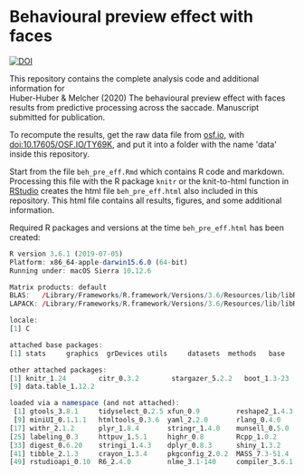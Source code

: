 # Behavioural preview effect with faces
[![DOI](https://zenodo.org/badge/254319738.svg)](https://zenodo.org/badge/latestdoi/254319738)

This repository contains the complete analysis code and additional information for  
Huber-Huber &amp; Melcher (2020) The behavioural preview effect with faces results from predictive processing across the saccade. Manuscript submitted for publication.

To recompute the results, get the raw data file from [osf.io](https://osf.io/), with [doi:10.17605/OSF.IO/TY69K](doi.org/10.17605/OSF.IO/TY69K), and put it into a folder with the name 'data' inside this repository.

Start from the file `beh_pre_eff.Rmd` which contains R code and markdown. Processing this file with the R package `knitr` or the knit-to-html function in [RStudio](https://rstudio.com) creates the html file `beh_pre_eff.html` also included in this  repository. This html file contains all results, figures, and some additional information.

Required R packages and versions at the time `beh_pre_eff.html` has been created:
```r
R version 3.6.1 (2019-07-05)
Platform: x86_64-apple-darwin15.6.0 (64-bit)
Running under: macOS Sierra 10.12.6

Matrix products: default
BLAS:   /Library/Frameworks/R.framework/Versions/3.6/Resources/lib/libRblas.0.dylib
LAPACK: /Library/Frameworks/R.framework/Versions/3.6/Resources/lib/libRlapack.dylib

locale:
[1] C

attached base packages:
[1] stats     graphics  grDevices utils     datasets  methods   base     

other attached packages:
[1] knitr_1.24        citr_0.3.2        stargazer_5.2.2   boot_1.3-23       emmeans_1.4.5     lme4_1.1-21       Matrix_1.2-17     ggplot2_3.2.1    
[9] data.table_1.12.2

loaded via a namespace (and not attached):
 [1] gtools_3.8.1     tidyselect_0.2.5 xfun_0.9         reshape2_1.4.3   purrr_0.3.2      splines_3.6.1    lattice_0.20-38  colorspace_1.4-1
 [9] miniUI_0.1.1.1   htmltools_0.3.6  yaml_2.2.0       rlang_0.4.0      pillar_1.4.2     nloptr_1.2.1     later_0.8.0      glue_1.3.1      
[17] withr_2.1.2      plyr_1.8.4       stringr_1.4.0    munsell_0.5.0    gtable_0.3.0     mvtnorm_1.0-11   coda_0.19-3      evaluate_0.14   
[25] labeling_0.3     httpuv_1.5.1     highr_0.8        Rcpp_1.0.2       xtable_1.8-4     scales_1.0.0     promises_1.0.1   mime_0.7        
[33] digest_0.6.20    stringi_1.4.3    dplyr_0.8.3      shiny_1.3.2      grid_3.6.1       tools_3.6.1      magrittr_1.5     lazyeval_0.2.2  
[41] tibble_2.1.3     crayon_1.3.4     pkgconfig_2.0.2  MASS_7.3-51.4    estimability_1.3 assertthat_0.2.1 minqa_1.2.4      rmarkdown_1.15  
[49] rstudioapi_0.10  R6_2.4.0         nlme_3.1-140     compiler_3.6.1
```
